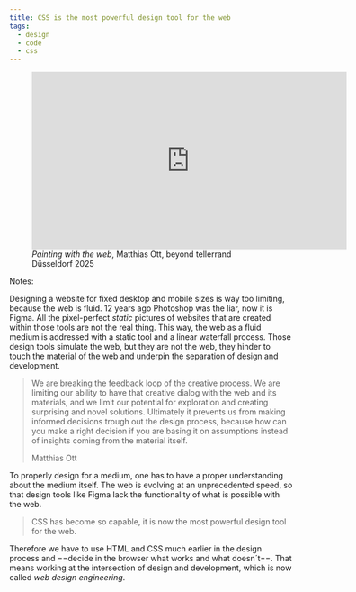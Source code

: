 ```yaml
---
title: CSS is the most powerful design tool for the web
tags:
  - design
  - code
  - css
---
```

<figure>
<iframe width="560" height="315" src="https://www.youtube.com/embed/1Pq7VqNrtk4?si=rK7RxSrw6btks96p" title="YouTube video player" frameborder="0" allow="accelerometer; autoplay; clipboard-write; encrypted-media; gyroscope; picture-in-picture; web-share" referrerpolicy="strict-origin-when-cross-origin" allowfullscreen></iframe>
<figcaption><cite>Painting with the web</cite>, Matthias Ott, beyond tellerrand Düsseldorf 2025</figcaption>
</figure>

Notes:

Designing a website for fixed desktop and mobile sizes is way too limiting, because the web is fluid. 12 years ago Photoshop was the liar, now it is Figma. All the pixel-perfect *static* pictures of websites that are created within those tools are not the real thing. This way, the web as a fluid medium is addressed with a static tool and a linear waterfall process. Those design tools simulate the web, but they are not the web, they hinder to touch the material of the web and underpin the separation of design and development.

> We are breaking the feedback loop of the creative process. We are limiting our ability to have that creative dialog with the web and its materials, and we limit our potential for exploration and creating surprising and novel solutions. Ultimately it prevents us from making informed decisions trough out the design process, because how can you make a right decision if you are basing it on assumptions instead of insights coming from the material itself.
> <footer>Matthias Ott</footer>

To properly design for a medium, one has to have a proper understanding about the medium itself. The web is evolving at an unprecedented speed, so that design tools like Figma lack the functionality of what is possible with the web. 

> CSS has become so capable, it is now the most powerful design tool for the web.

Therefore we have to use HTML and CSS much earlier in the design process and ==decide in the browser what works and what doesn´t==. That means working at the intersection of design and development, which is now called *web design engineering*.

